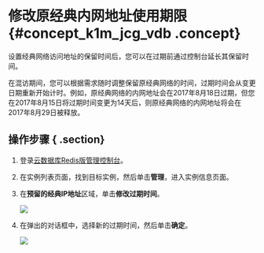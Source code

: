 # 修改原经典内网地址使用期限 {#concept_k1m_jcg_vdb .concept}

设置经典网络访问地址的保留时间后，您可以在过期前通过控制台延长其保留时间。

在混访期间，您可以根据需求随时调整保留原经典网络的时间，过期时间会从变更日期重新开始计时。例如，原经典网络的内网地址会在2017年8月18日过期，但您在2017年8月15日将过期时间变更为14天后，则原经典网络的内网地址将会在2017年8月29日被释放。

## 操作步骤 { .section}

1.  登录[云数据库Redis版管理控制台](https://kvstore.console.aliyun.com/)。
2.  在实例列表页面，找到目标实例，然后单击**管理**，进入实例信息页面。
3.  在**预留的经典IP地址**区域，单击**修改过期时间**。

    ![](http://static-aliyun-doc.oss-cn-hangzhou.aliyuncs.com/assets/img/3141/2024_zh-CN.png)

4.  在弹出的对话框中，选择新的过期时间，然后单击**确定**。

    ![](http://static-aliyun-doc.oss-cn-hangzhou.aliyuncs.com/assets/img/3141/2025_zh-CN.png)



